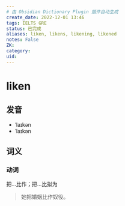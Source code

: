 ```yaml
---
# 由 Obsidian Dictionary Plugin 插件自动生成
create_date: 2022-12-01 13:46
tags: IELTS GRE
status: 已完成 
aliases: liken, likens, likening, likened
notes: False
ZK: 
category: 
uid: 
---
```


# liken

## 发音

- ˈlaɪkən
- ˈlaɪkən

## 词义

### 动词

把…比作；把…比拟为

> 她把婚姻比作奴役。



